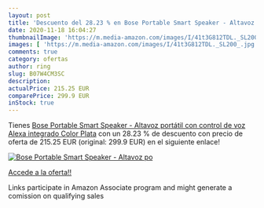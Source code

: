 ```yaml
---
layout: post
title: 'Descuento del 28.23 % en Bose Portable Smart Speaker - Altavoz po'
date: 2020-11-18 16:04:27
thumbnailImage: 'https://m.media-amazon.com/images/I/41t3G812TDL._SL200_.jpg'
images: [ 'https://m.media-amazon.com/images/I/41t3G812TDL._SL200_.jpg' ]
comments: true
category: ofertas
author: ring
slug: B07W4CM3SC
description:
actualPrice: 215.25 EUR
comparePrice: 299.9 EUR
inStock: true
---
```


Tienes [Bose Portable Smart Speaker - Altavoz portátil con control de voz Alexa integrado  Color Plata](https://www.amazon.es/dp/B07W4CM3SC/?tag=tolees-21) con un 28.23 % de descuento con precio de oferta de 215.25 EUR (original: 299.9 EUR) en el siguiente enlace!

[![Bose Portable Smart Speaker - Altavoz po](https://m.media-amazon.com/images/I/41t3G812TDL._SL200_.jpg)](https://www.amazon.es/dp/B07W4CM3SC/?tag=tolees-21)

[Accede a la oferta!!](https://www.amazon.es/dp/B07W4CM3SC/?tag=tolees-21)

Links participate in Amazon Associate program and might generate a comission on qualifying sales


